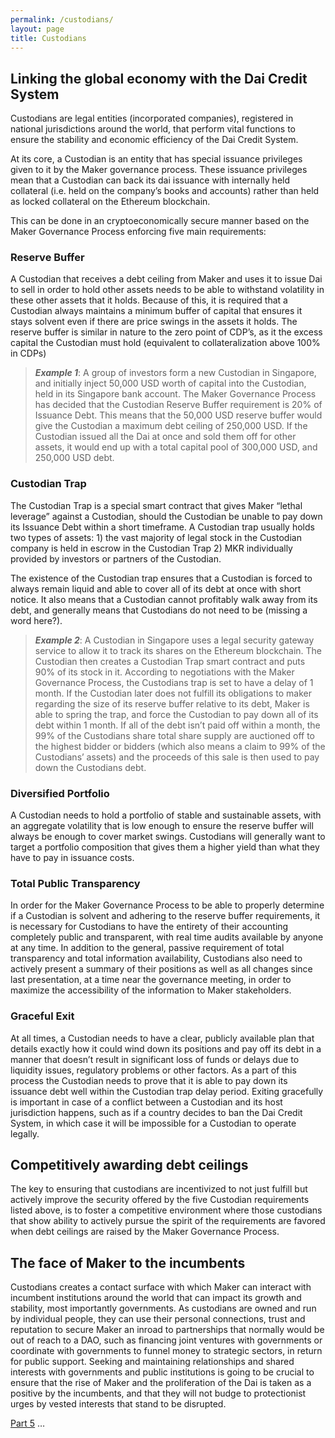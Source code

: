 ```yaml
---
permalink: /custodians/
layout: page
title: Custodians
---
```



## Linking the global economy with the Dai Credit System

Custodians are legal entities (incorporated companies), registered in national jurisdictions around the world, that perform vital functions to ensure the stability and economic efficiency of the Dai Credit System.

At its core, a Custodian is an entity that has special issuance privileges given to it by the Maker governance process. These issuance privileges mean that a Custodian can back its dai issuance with internally held collateral (i.e. held on the company’s books and accounts) rather than held as locked collateral on the Ethereum blockchain.

This can be done in an cryptoeconomically secure manner based on the Maker Governance Process enforcing five main requirements:

### Reserve Buffer

A Custodian that receives a debt ceiling from Maker and uses it to issue Dai to sell in order to hold other assets needs to be able to withstand volatility in these other assets that it holds. Because of this, it is required that a Custodian always maintains a minimum buffer of capital that ensures it stays solvent even if there are price swings in the assets it holds. The reserve buffer is similar in nature to the zero point of CDP’s, as it the excess capital the Custodian must hold (equivalent to collateralization above 100% in CDPs)

>*__Example 1__*: A group of investors form a new Custodian in Singapore, and initially inject 50,000 USD worth of capital into the Custodian, held in its Singapore bank account. The Maker Governance Process has decided that the Custodian Reserve Buffer requirement is 20% of Issuance Debt. This means that the 50,000 USD reserve buffer would give the Custodian a maximum debt ceiling of 250,000 USD. If the Custodian issued all the Dai at once and sold them off for other assets, it would end up with a total capital pool of 300,000 USD, and 250,000 USD debt.

### Custodian Trap

The Custodian Trap is a special smart contract that gives Maker “lethal leverage” against a Custodian, should the Custodian be unable to pay down its Issuance Debt within a short timeframe. A Custodian trap usually holds two types of assets: 1) the vast majority of legal stock in the Custodian company is held in escrow in the Custodian Trap 2) MKR individually provided by investors or partners of the Custodian.

The existence of the Custodian trap ensures that a Custodian is forced to always remain liquid and able to cover all of its debt at once with short notice. It also means that a Custodian cannot profitably walk away from its debt, and generally means that Custodians do not need to be (missing a word here?).

>*__Example 2__*: A Custodian in Singapore uses a legal security gateway service to allow it to track its shares on the Ethereum blockchain. The Custodian then creates a Custodian Trap smart contract and puts 90% of its stock in it. According to negotiations with the Maker Governance Process, the Custodians trap is set to have a delay of 1 month. If the Custodian later does not fulfill its obligations to maker regarding the size of its reserve buffer relative to its debt, Maker is able to spring the trap, and force the Custodian to pay down all of its debt within 1 month. If all of the debt isn’t paid off within a month, the 99% of the Custodians share total share supply are auctioned off to the highest bidder or bidders (which also means a claim to 99% of the Custodians’ assets) and the proceeds of this sale is then used to pay down the Custodians debt.

### Diversified Portfolio

A Custodian needs to hold a portfolio of stable and sustainable assets, with an aggregate volatility that is low enough to ensure the reserve buffer will always be enough to cover market swings. Custodians will generally want to target a portfolio composition that gives them a higher yield than what they have to pay in issuance costs.

### Total Public Transparency

In order for the Maker Governance Process to be able to properly determine if a Custodian is solvent and adhering to the reserve buffer requirements, it is necessary for Custodians to have the entirety of their accounting completely public and transparent, with real time audits available by anyone at any time. In addition to the general, passive requirement of total transparency and total information availability, Custodians also need to actively present a summary of their positions as well as all changes since last presentation, at a time near the governance meeting, in order to maximize the accessibility of the information to Maker stakeholders.

### Graceful Exit

At all times, a Custodian needs to have a clear, publicly available plan that details exactly how it could wind down its positions and pay off its debt in a manner that doesn’t result in significant loss of funds or delays due to liquidity issues, regulatory problems or other factors. As a part of this process the Custodian needs to prove that it is able to pay down its issuance debt well within the Custodian trap delay period. Exiting gracefully is important in case of a conflict between a Custodian and its host jurisdiction happens, such as if a country decides to ban the Dai Credit System, in which case it will be impossible for a Custodian to operate legally.

## Competitively awarding debt ceilings

The key to ensuring that custodians are incentivized to not just fulfill but actively improve the security offered by the five Custodian requirements listed above, is to foster a competitive environment where those custodians that show ability to actively pursue the spirit of the requirements are favored when debt ceilings are raised by the Maker Governance Process.

## The face of Maker to the incumbents

Custodians creates a contact surface with which Maker can interact with incumbent institutions around the world that can impact its growth and stability, most importantly governments. As custodians are owned and run by individual people, they can use their personal connections, trust and reputation to secure Maker an inroad to partnerships that normally would be out of reach to a DAO, such as financing joint ventures with governments or coordinate with governments to funnel money to strategic sectors, in return for public support. Seeking and maintaining relationships and shared interests with governments and public institutions is going to be crucial to ensure that the rise of Maker and the proliferation of the Dai is taken as a positive by the incumbents, and that they will not budge to protectionist urges by vested interests that stand to be disrupted.


<div class="pagination">
    <a class="pagination-item older" href="/docs/mkr-distribution-and-the-mkr-fund/">Part 5</a>
    <span class="pagination-item newer">…</span>
</div>

